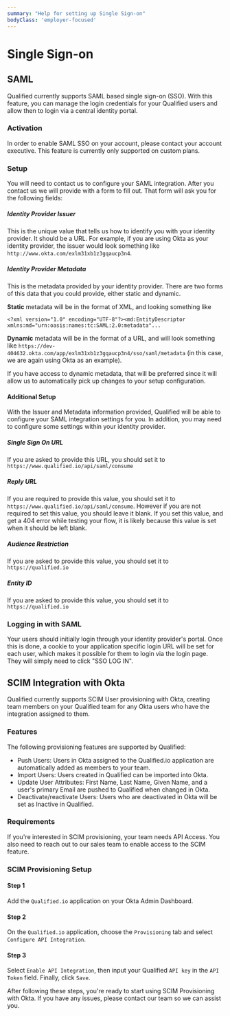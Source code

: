 ```yaml
---
summary: "Help for setting up Single Sign-on"
bodyClass: 'employer-focused'
---
```


# Single Sign-on

## SAML

Qualified currently supports SAML based single sign-on (SSO). With this feature, you can manage the login credentials
for your Qualified users and allow then to login via a central identity portal.

### Activation

In order to enable SAML SSO on your account, please contact your account executive. This feature is currently only supported on custom plans.

### Setup

You will need to contact us to configure your SAML integration. After you contact us we will provide with a form to fill out. That form will ask you for the following fields:

##### Identity Provider Issuer
This is the unique value that tells us how to identify you with your identity provider. It should be a URL. For example, if you are using Okta as your identity provider, the issuer would look something like `http://www.okta.com/exlm31xb1z3gqaucp3n4`.

##### Identity Provider Metadata
This is the metadata provided by your identity provider. There are two forms of this data that you could provide, either static and dynamic.

**Static** metadata will be in the format of XML, and looking something like
```
<?xml version="1.0" encoding="UTF-8"?><md:EntityDescriptor xmlns:md="urn:oasis:names:tc:SAML:2.0:metadata"...
```

**Dynamic** metadata will be in the format of a URL, and will look something like
`https://dev-404632.okta.com/app/exlm31xb1z3gqaucp3n4/sso/saml/metadata` (in this case, we are again using Okta as an example).

If you have access to dynamic metadata, that will be preferred since it will allow us to automatically pick up changes to your setup configuration.

#### Additional Setup
With the Issuer and Metadata information provided, Qualified will be able to configure your SAML integration settings for you. In addition, you may need to configure some settings within your identity provider.

##### Single Sign On URL
If you are asked to provide this URL, you should set it to `https://www.qualified.io/api/saml/consume`

##### Reply URL
If you are required to provide this value, you should set it to `https://www.qualified.io/api/saml/consume`. However if
you are not required to set this value, you should leave it blank. If you set this value, and get a 404 error while testing your flow,
it is likely because this value is set when it should be left blank.


##### Audience Restriction
If you are asked to provide this value, you should set it to `https://qualified.io`

##### Entity ID
If you are asked to provide this value, you should set it to `https://qualified.io`

### Logging in with SAML
Your users should initially login through your identity provider's portal. Once this is done, a cookie to your application specific login URL will be set for each user, which makes it possible for them to login via the login page. They will simply need to click "SSO LOG IN".

## SCIM Integration with Okta
Qualified currently supports SCIM User provisioning with Okta, creating team members on your Qualified team for any Okta users who have the integration assigned to them.

### Features
The following provisioning features are supported by Qualified:
* Push Users: Users in Okta assigned to the Qualified.io application are automatically added as members to your team.
* Import Users: Users created in Qualified can be imported into Okta.
* Update User Attributes: First Name, Last Name, Given Name, and a user's primary Email are pushed to Qualified when changed in Okta.
* Deactivate/reactivate Users: Users who are deactivated in Okta will be set as Inactive in Qualified.

### Requirements
If you're interested in SCIM provisioning, your team needs API Access. You also need to reach out to our sales team to enable access to the SCIM feature.

### SCIM Provisioning Setup

#### Step 1
Add the `Qualified.io` application on your Okta Admin Dashboard.

#### Step 2
On the `Qualified.io` application, choose the `Provisioning` tab and select `Configure API Integration`.

#### Step 3
Select `Enable API Integration`, then input your Qualified `API key` in the `API Token` field. Finally, click `Save`.

After following these steps, you're ready to start using SCIM Provisioning with Okta. If you have any issues, please contact our team so we can assist you.


